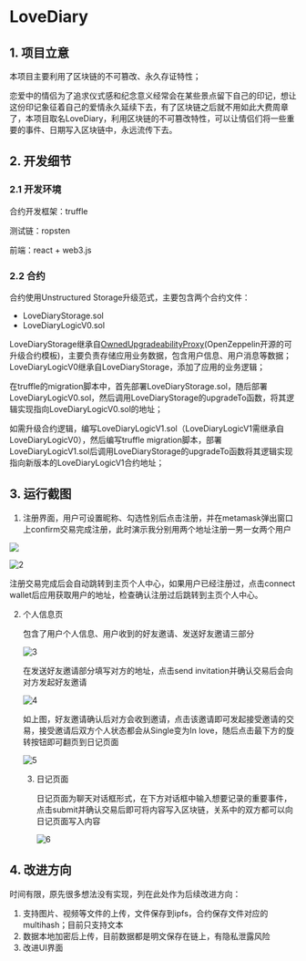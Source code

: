 # LoveDiary

## 1. 项目立意

本项目主要利用了区块链的不可篡改、永久存证特性；

恋爱中的情侣为了追求仪式感和纪念意义经常会在某些景点留下自己的印记，想让这份印记象征着自己的爱情永久延续下去，有了区块链之后就不用如此大费周章了，本项目取名LoveDiary，利用区块链的不可篡改特性，可以让情侣们将一些重要的事件、日期写入区块链中，永远流传下去。

## 2. 开发细节

### 2.1 开发环境

合约开发框架：truffle

测试链：ropsten

前端：react + web3.js

### 2.2 合约

合约使用Unstructured Storage升级范式，主要包含两个合约文件：

* LoveDiaryStorage.sol 
* LoveDiaryLogicV0.sol

LoveDiaryStorage继承自[OwnedUpgradeabilityProxy](https://github.com/OpenZeppelin/openzeppelin-labs/tree/master/upgradeability_using_unstructured_storage)(OpenZeppelin开源的可升级合约模板)，主要负责存储应用业务数据，包含用户信息、用户消息等数据；LoveDiaryLogicV0继承自LoveDiaryStorage，添加了应用的业务逻辑；

在truffle的migration脚本中，首先部署LoveDiaryStorage.sol，随后部署LoveDiaryLogicV0.sol，然后调用LoveDiaryStorage的upgradeTo函数，将其逻辑实现指向LoveDiaryLogicV0.sol的地址；

如需升级合约逻辑，编写LoveDiaryLogicV1.sol（LoveDiaryLogicV1需继承自LoveDiaryLogicV0），然后编写truffle migration脚本，部署LoveDiaryLogicV1.sol后调用LoveDiaryStorage的upgradeTo函数将其逻辑实现指向新版本的LoveDiaryLogicV1合约地址；

## 3. 运行截图

1. 注册界面，用户可设置昵称、勾选性别后点击注册，并在metamask弹出窗口上confirm交易完成注册，此时演示我分别用两个地址注册一男一女两个用户

![](./imgs/1.png)

![2](./imgs/2.png)

​	注册交易完成后会自动跳转到主页个人中心，如果用户已经注册过，点击connect wallet后应用获取用户的地址，检查确认注册过后跳转到主页个人中心。

2. 个人信息页

   包含了用户个人信息、用户收到的好友邀请、发送好友邀请三部分

   ![3](./imgs/3.png)

   在发送好友邀请部分填写对方的地址，点击send invitation并确认交易后会向对方发起好友邀请

   ![4](./imgs/4.png)

   如上图，好友邀请确认后对方会收到邀请，点击该邀请即可发起接受邀请的交易，接受邀请后双方个人状态都会从Single变为In love，随后点击最下方的旋转按钮即可翻页到日记页面

   ![5](./imgs/5.png)

   3. 日记页面

      日记页面为聊天对话框形式，在下方对话框中输入想要记录的重要事件，点击submit并确认交易后即可将内容写入区块链，关系中的双方都可以向日记页面写入内容

      ![6](./imgs/6.png)

      

## 4. 改进方向

时间有限，原先很多想法没有实现，列在此处作为后续改进方向：

1. 支持图片、视频等文件的上传，文件保存到ipfs，合约保存文件对应的multihash；目前只支持文本
2. 数据本地加密后上传，目前数据都是明文保存在链上，有隐私泄露风险
3. 改进UI界面